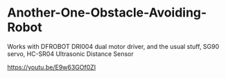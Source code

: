 # Another-One-Obstacle-Avoiding-Robot
Works with DFROBOT DRI004 dual motor driver, and the usual stuff, SG90 servo, HC-SR04 Ultrasonic Distance Sensor

https://youtu.be/E9w63GOf0ZI
